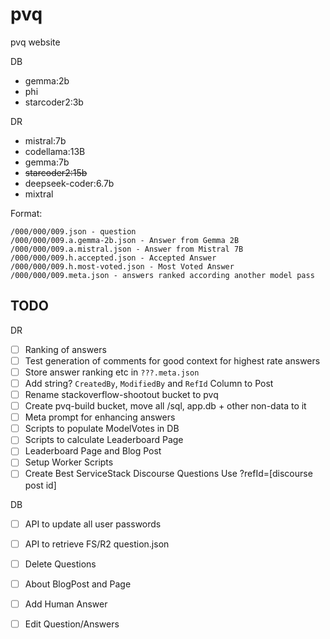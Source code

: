 # pvq
pvq website

DB
 - gemma:2b
 - phi
 - starcoder2:3b

DR
 - mistral:7b
 - codellama:13B
 - gemma:7b
 - ~~starcoder2:15b~~
 - deepseek-coder:6.7b
 - mixtral

Format:

    /000/000/009.json - question
    /000/000/009.a.gemma-2b.json - Answer from Gemma 2B
    /000/000/009.a.mistral.json - Answer from Mistral 7B
    /000/000/009.h.accepted.json - Accepted Answer
    /000/000/009.h.most-voted.json - Most Voted Answer
    /000/000/009.meta.json - answers ranked according another model pass


## TODO

DR

- [ ] Ranking of answers
- [ ] Test generation of comments for good context for highest rate answers
- [ ] Store answer ranking etc in `???.meta.json`
- [ ] Add string? `CreatedBy`, `ModifiedBy` and `RefId` Column to Post
- [ ] Rename stackoverflow-shootout bucket to pvq
- [ ] Create pvq-build bucket, move all /sql, app.db + other non-data to it
- [ ] Meta prompt for enhancing answers
- [ ] Scripts to populate ModelVotes in DB
- [ ] Scripts to calculate Leaderboard Page
- [ ] Leaderboard Page and Blog Post
- [ ] Setup Worker Scripts
- [ ] Create Best ServiceStack Discourse Questions Use ?refId=[discourse post id]

DB

- [ ] API to update all user passwords
- [ ] API to retrieve FS/R2 question.json
- [ ] Delete Questions
- [ ] About BlogPost and Page
- [ ] Add Human Answer
- [ ] Edit Question/Answers

